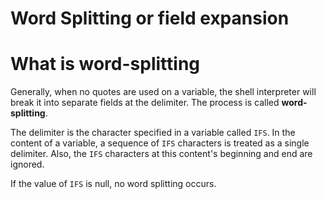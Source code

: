 

# Word Splitting or field expansion

# What is word-splitting

Generally, when no quotes are used on a variable, the shell interpreter will break it into separate fields at the delimiter. The process is called **word-splitting**.

The delimiter is the character specified in a variable called `IFS`.  In the content of a variable, a sequence of `IFS` characters is treated as a single delimiter. Also, the `IFS` characters at this content's beginning and end are ignored.

If the value of `IFS` is null, no word splitting occurs.

